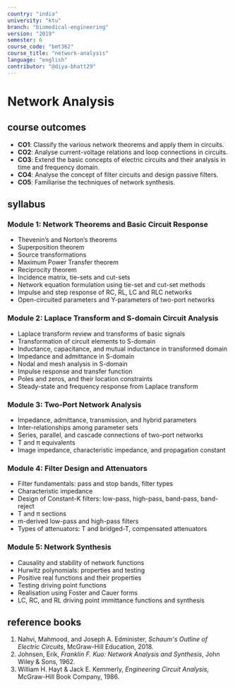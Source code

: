 ```yaml
---
country: "india"
university: "ktu"
branch: "biomedical-engineering"
version: "2019"
semester: 6
course_code: "bmt362"
course_title: "network-analysis"
language: "english"
contributor: "@diya-bhatt29"
---
```


# Network Analysis

## course outcomes

- **CO1**: Classify the various network theorems and apply them in circuits.  
- **CO2**: Analyse current-voltage relations and loop connections in circuits.  
- **CO3**: Extend the basic concepts of electric circuits and their analysis in time and frequency domain.  
- **CO4**: Analyse the concept of filter circuits and design passive filters.  
- **CO5**: Familiarise the techniques of network synthesis.

## syllabus

### Module 1: Network Theorems and Basic Circuit Response

- Thevenin’s and Norton’s theorems  
- Superposition theorem  
- Source transformations  
- Maximum Power Transfer theorem  
- Reciprocity theorem  
- Incidence matrix, tie-sets and cut-sets  
- Network equation formulation using tie-set and cut-set methods  
- Impulse and step response of RC, RL, LC and RLC networks  
- Open-circuited parameters and Y-parameters of two-port networks

### Module 2: Laplace Transform and S-domain Circuit Analysis

- Laplace transform review and transforms of basic signals  
- Transformation of circuit elements to S-domain  
- Inductance, capacitance, and mutual inductance in transformed domain  
- Impedance and admittance in S-domain  
- Nodal and mesh analysis in S-domain  
- Impulse response and transfer function  
- Poles and zeros, and their location constraints  
- Steady-state and frequency response from Laplace transform

### Module 3: Two-Port Network Analysis

- Impedance, admittance, transmission, and hybrid parameters  
- Inter-relationships among parameter sets  
- Series, parallel, and cascade connections of two-port networks  
- T and π equivalents  
- Image impedance, characteristic impedance, and propagation constant

### Module 4: Filter Design and Attenuators

- Filter fundamentals: pass and stop bands, filter types  
- Characteristic impedance  
- Design of Constant-K filters: low-pass, high-pass, band-pass, band-reject  
- T and π sections  
- m-derived low-pass and high-pass filters  
- Types of attenuators: T and bridged-T, compensated attenuators

### Module 5: Network Synthesis

- Causality and stability of network functions  
- Hurwitz polynomials: properties and testing  
- Positive real functions and their properties  
- Testing driving point functions  
- Realisation using Foster and Cauer forms  
- LC, RC, and RL driving point immittance functions and synthesis

## reference books

1. Nahvi, Mahmood, and Joseph A. Edminister, *Schaum's Outline of Electric Circuits*, McGraw-Hill Education, 2018.  
2. Johnsen, Erik, *Franklin F. Kuo: Network Analysis and Synthesis*, John Wiley & Sons, 1962.  
3. William H. Hayt & Jack E. Kemmerly, *Engineering Circuit Analysis*, McGraw-Hill Book Company, 1986.
